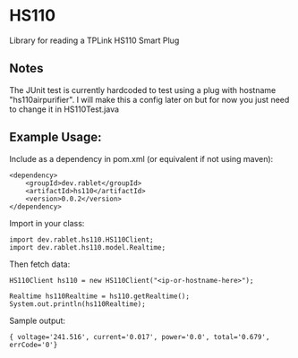 # HS110

Library for reading a TPLink HS110 Smart Plug

## Notes

The JUnit test is currently hardcoded to test using a plug with hostname "hs110airpurifier". I will make this a config later on but for now you just need to change it in HS110Test.java

## Example Usage:

Include as a dependency in pom.xml (or equivalent if not using maven):

    <dependency>
        <groupId>dev.rablet</groupId>
        <artifactId>hs110</artifactId>
        <version>0.0.2</version>
    </dependency>

Import in your class:

    import dev.rablet.hs110.HS110Client;
    import dev.rablet.hs110.model.Realtime;

Then fetch data:

    HS110Client hs110 = new HS110Client("<ip-or-hostname-here>");

    Realtime hs110Realtime = hs110.getRealtime();
    System.out.println(hs110Realtime);

Sample output:

    { voltage='241.516', current='0.017', power='0.0', total='0.679', errCode='0'}
